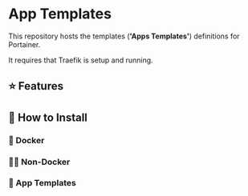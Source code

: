 # App Templates

This repository hosts the templates (**'Apps Templates'**) definitions for Portainer.

It requires that Traefik is setup and running.

## ⭐ Features

## 🔧 How to Install

### 🐳 Docker

### 💪🏻 Non-Docker

### 🐳 App Templates

